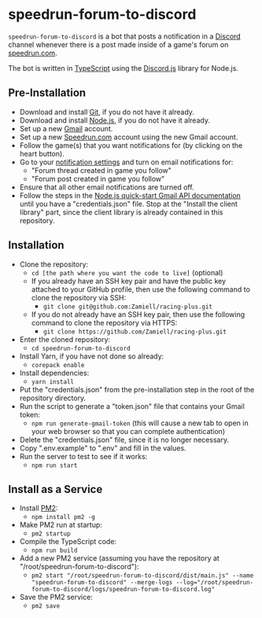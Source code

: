 # speedrun-forum-to-discord

`speedrun-forum-to-discord` is a bot that posts a notification in a [Discord](https://discord.com/) channel whenever there is a post made inside of a game's forum on [speedrun.com](speedrun.com).

The bot is written in [TypeScript](https://www.typescriptlang.org/) using the [Discord.js](https://discord.js.org/) library for Node.js.

## Pre-Installation

- Download and install [Git](https://git-scm.com/), if you do not have it already.
- Download and install [Node.js](https://nodejs.org/en/), if you do not have it already.
- Set up a new [Gmail](https://gmail.com/) account.
- Set up a new [Speedrun.com](https://speedrun.com/) account using the new Gmail account.
- Follow the game(s) that you want notifications for (by clicking on the heart button).
- Go to your [notification settings](https://www.speedrun.com/users/Zamiel/settings/notifications) and turn on email notifications for:
  - "Forum thread created in game you follow"
  - "Forum post created in game you follow"
- Ensure that all other email notifications are turned off.
- Follow the steps in the [Node.js quick-start Gmail API documentation](https://developers.google.com/gmail/api/quickstart/nodejs) until you have a "credentials.json" file. Stop at the "Install the client library" part, since the client library is already contained in this repository.

## Installation

- Clone the repository:
  - `cd [the path where you want the code to live]` (optional)
  - If you already have an SSH key pair and have the public key attached to your GitHub profile, then use the following command to clone the repository via SSH:
    - `git clone git@github.com:Zamiell/racing-plus.git`
  - If you do not already have an SSH key pair, then use the following command to clone the repository via HTTPS:
    - `git clone https://github.com/Zamiell/racing-plus.git`
- Enter the cloned repository:
  - `cd speedrun-forum-to-discord`
- Install Yarn, if you have not done so already:
  - `corepack enable`
- Install dependencies:
  - `yarn install`
- Put the "credentials.json" from the pre-installation step in the root of the repository directory.
- Run the script to generate a "token.json" file that contains your Gmail token:
  - `npm run generate-gmail-token` (this will cause a new tab to open in your web browser so that you can complete authentication)
- Delete the "credentials.json" file, since it is no longer necessary.
- Copy ".env.example" to ".env" and fill in the values.
- Run the server to test to see if it works:
  - `npm run start`

## Install as a Service

- Install [PM2](https://pm2.io/docs/runtime/guide/installation/):
  - `npm install pm2 -g`
- Make PM2 run at startup:
  - `pm2 startup`
- Compile the TypeScript code:
  - `npm run build`
- Add a new PM2 service (assuming you have the repository at "/root/speedrun-forum-to-discord"):
  - `pm2 start "/root/speedrun-forum-to-discord/dist/main.js" --name "speedrun-forum-to-discord" --merge-logs --log="/root/speedrun-forum-to-discord/logs/speedrun-forum-to-discord.log"`
- Save the PM2 service:
  - `pm2 save`
